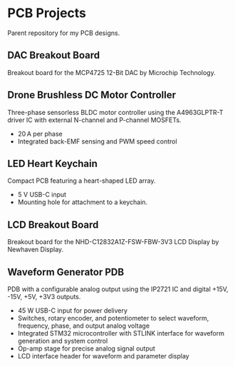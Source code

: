 # PCB Projects
Parent repository for my PCB designs.

## DAC Breakout Board
Breakout board for the MCP4725 12-Bit DAC by Microchip Technology.

## Drone Brushless DC Motor Controller
Three-phase sensorless BLDC motor controller using the A4963GLPTR-T driver IC with external N-channel and P-channel MOSFETs. 
- 20 A per phase
- Integrated back-EMF sensing and PWM speed control

## LED Heart Keychain
Compact PCB featuring a heart-shaped LED array.
- 5 V USB-C input
- Mounting hole for attachment to a keychain.

## LCD Breakout Board
Breakout board for the NHD-C12832A1Z-FSW-FBW-3V3 LCD Display by Newhaven Display.

## Waveform Generator PDB
PDB with a configurable analog output using the IP2721 IC and digital +15V, -15V, +5V, +3V3 outputs.
- 45 W USB-C input for power delivery
- Switches, rotary encoder, and potentiometer to select waveform, frequency, phase, and output analog voltage
- Integrated STM32 microcontroller with STLINK interface for waveform generation and system control
- Op-amp stage for precise analog signal output
- LCD interface header for waveform and parameter display